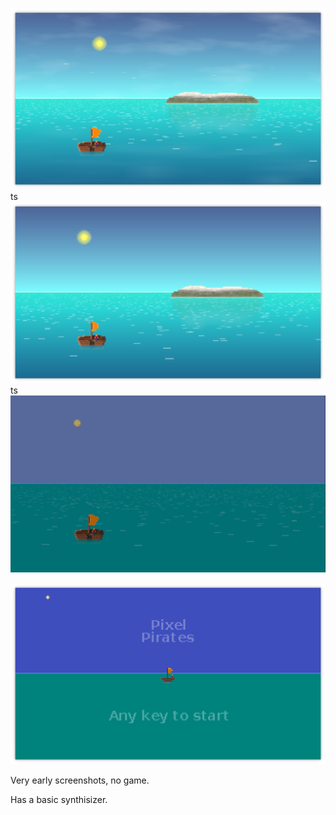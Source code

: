 ![Screenshot](https://github.com/Distortions81/PixelPirates/blob/main/screenshots/4.png?raw=true)
ts
![Screenshot](https://github.com/Distortions81/PixelPirates/blob/main/screenshots/3.png?raw=true)
ts
![Screenshot](https://github.com/Distortions81/PixelPirates/blob/main/screenshots/2.png?raw=true)

![Screenshot](https://github.com/Distortions81/PixelPirates/blob/main/screenshots/1.png?raw=true)

Very early screenshots, no game.

Has a basic synthisizer.
